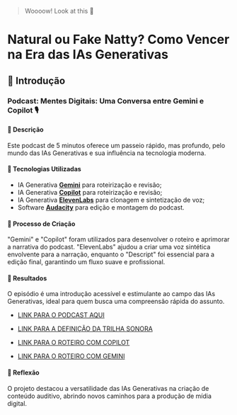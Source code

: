 > Woooow! Look at this 👀
# Natural ou Fake Natty? Como Vencer na Era das IAs Generativas

## 🚀 Introdução
### Podcast: Mentes Digitais: Uma Conversa entre Gemini e Copilot 🎙️

#### 📒 Descrição
Este podcast de 5 minutos oferece um passeio rápido, mas profundo, pelo mundo das IAs Generativas e sua influência na tecnologia moderna.

#### 🤖 Tecnologias Utilizadas
- IA Generativa **[Gemini](https://gemini.google.com/app)** para roteirização e revisão;
- IA Generativa **[Copilot](https://copilot.microsoft.com/chats/fnsKDQaWpVxLnyDg5erZc)** para roteirização e revisão;
- IA Generativa **[ElevenLabs](https://www.elevenlabs.io)** para clonagem e sintetização de voz;
- Software **[Audacity](https://www.audacityteam.org/)** para edição e montagem do podcast.

#### 🧐 Processo de Criação
"Gemini" e "Copilot" foram utilizados para desenvolver o roteiro e aprimorar a narrativa do podcast. 
"ElevenLabs" ajudou a criar uma voz sintética envolvente para a narração, enquanto o "Descript" foi essencial para a edição final, garantindo um fluxo suave e profissional.

#### 🚀 Resultados
O episódio é uma introdução acessível e estimulante ao campo das IAs Generativas, ideal para quem busca uma compreensão rápida do assunto.

- [LINK PARA O PODCAST AQUI](https://github.com/skyzinha-chan/lab-natty-or-not/blob/main/FakeOrNatty/PodIA.mp3)

- [LINK PARA A DEFINIÇÃO DA TRILHA SONORA](https://github.com/skyzinha-chan/lab-natty-or-not/blob/main/FakeOrNatty/Trilha%20Sonora/podcast%20-%20trilha%20sonora.md)

- [LINK PARA O ROTEIRO COM COPILOT](https://github.com/skyzinha-chan/lab-natty-or-not/blob/main/FakeOrNatty/PodCast%20-%20Grava%C3%A7%C3%B5es/podcast%20-%20roteiro%20Copilot.md)

- [LINK PARA O ROTEIRO COM GEMINI](https://github.com/skyzinha-chan/lab-natty-or-not/blob/main/FakeOrNatty/PodCast%20-%20Grava%C3%A7%C3%B5es/podcast%20-%20roteiro%20Gemini.md)

#### 💭 Reflexão
O projeto destacou a versatilidade das IAs Generativas na criação de conteúdo auditivo, abrindo novos caminhos para a produção de mídia digital.

